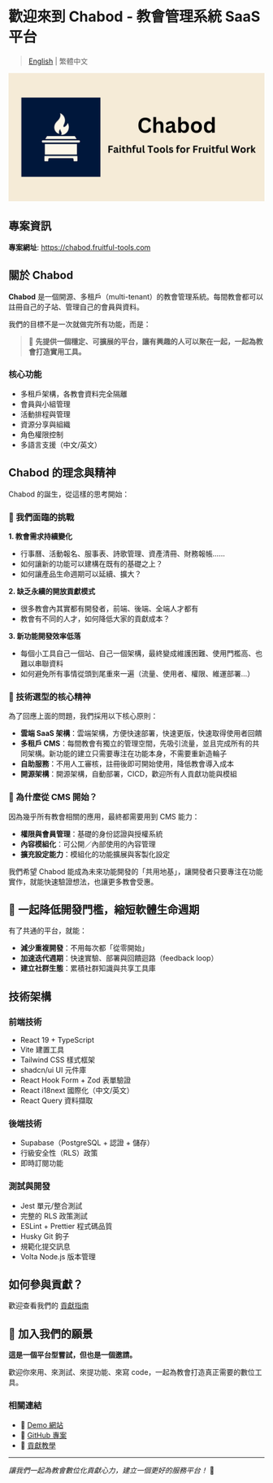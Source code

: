 # 歡迎來到 Chabod - 教會管理系統 SaaS 平台

> [English](README.en.md) | 繁體中文

![chabod-banner](/public/static/images/twitter-card.png)

## 專案資訊

**專案網址**: https://chabod.fruitful-tools.com

## 關於 Chabod

**Chabod** 是一個開源、多租戶（multi-tenant）的教會管理系統。每間教會都可以註冊自己的子站、管理自己的會員與資料。

我們的目標不是一次就做完所有功能，而是：

> 🌱 **先提供一個穩定、可擴展的平台，讓有興趣的人可以聚在一起，一起為教會打造實用工具。**

### 核心功能

- 多租戶架構，各教會資料完全隔離
- 會員與小組管理
- 活動排程與管理
- 資源分享與組織
- 角色權限控制
- 多語言支援（中文/英文）

## Chabod 的理念與精神

Chabod 的誕生，從這樣的思考開始：

### 🤔 我們面臨的挑戰

**1. 教會需求持續變化**

- 行事曆、活動報名、服事表、詩歌管理、資產清冊、財務報帳……
- 如何讓新的功能可以建構在既有的基礎之上？
- 如何讓產品生命週期可以延續、擴大？

**2. 缺乏永續的開放貢獻模式**

- 很多教會內其實都有開發者，前端、後端、全端人才都有
- 教會有不同的人才，如何降低大家的貢獻成本？

**3. 新功能開發效率低落**

- 每個小工具自己一個站、自己一個架構，最終變成維護困難、使用門檻高、也難以串聯資料
- 如何避免所有事情從頭到尾重來一遍（流量、使用者、權限、維運部署...）

### 🔧 技術選型的核心精神

為了回應上面的問題，我們採用以下核心原則：

- **雲端 SaaS 架構**：雲端架構，方便快速部署，快速更版，快速取得使用者回饋
- **多租戶 CMS**：每間教會有獨立的管理空間，先吸引流量，並且完成所有的共同架構。新功能的建立只需要專注在功能本身，不需要重新造輪子
- **自助服務**：不用人工審核，註冊後即可開始使用，降低教會導入成本
- **開源架構**：開源架構，自動部署，CICD，歡迎所有人貢獻功能與模組

### 🎯 為什麼從 CMS 開始？

因為幾乎所有教會相關的應用，最終都需要用到 CMS 能力：

- **權限與會員管理**：基礎的身份認證與授權系統
- **內容模組化**：可公開／內部使用的內容管理
- **擴充設定能力**：模組化的功能擴展與客製化設定

我們希望 Chabod 能成為未來功能開發的「共用地基」，讓開發者只要專注在功能實作，就能快速驗證想法，也讓更多教會受惠。

## 🔄 一起降低開發門檻，縮短軟體生命週期

有了共通的平台，就能：

- **減少重複開發**：不用每次都「從零開始」
- **加速迭代週期**：快速實驗、部署與回饋迴路（feedback loop）
- **建立社群生態**：累積社群知識與共享工具庫

## 技術架構

### 前端技術

- React 19 + TypeScript
- Vite 建置工具
- Tailwind CSS 樣式框架
- shadcn/ui UI 元件庫
- React Hook Form + Zod 表單驗證
- React i18next 國際化（中文/英文）
- React Query 資料擷取

### 後端技術

- Supabase（PostgreSQL + 認證 + 儲存）
- 行級安全性（RLS）政策
- 即時訂閱功能

### 測試與開發

- Jest 單元/整合測試
- 完整的 RLS 政策測試
- ESLint + Prettier 程式碼品質
- Husky Git 鉤子
- 規範化提交訊息
- Volta Node.js 版本管理

## 如何參與貢獻？

歡迎查看我們的 [貢獻指南](https://github.com/schwannden/chabod/blob/main/.github/CONTRIBUTING.md)

## 🎯 加入我們的願景

**這是一個平台型嘗試，但也是一個邀請。**

歡迎你來用、來測試、來提功能、來寫 code，一起為教會打造真正需要的數位工具。

### 相關連結

- 📎 [Demo 網站](https://chabod.fruitful-tools.com/)
- 📂 [GitHub 專案](https://github.com/schwannden/chabod)
- 🧰 [貢獻教學](https://github.com/schwannden/chabod/blob/main/.github/CONTRIBUTING.md)

---

_讓我們一起為教會數位化貢獻心力，建立一個更好的服務平台！_ 🙏

